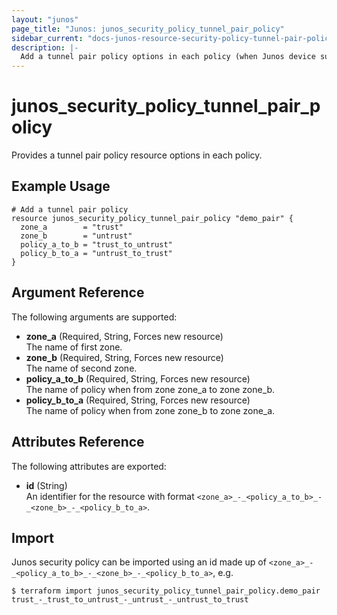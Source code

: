 ```yaml
---
layout: "junos"
page_title: "Junos: junos_security_policy_tunnel_pair_policy"
sidebar_current: "docs-junos-resource-security-policy-tunnel-pair-policy"
description: |-
  Add a tunnel pair policy options in each policy (when Junos device supports it)
---
```


# junos_security_policy_tunnel_pair_policy

Provides a tunnel pair policy resource options in each policy.

## Example Usage

```hcl
# Add a tunnel pair policy
resource junos_security_policy_tunnel_pair_policy "demo_pair" {
  zone_a        = "trust"
  zone_b        = "untrust"
  policy_a_to_b = "trust_to_untrust"
  policy_b_to_a = "untrust_to_trust"
}
```

## Argument Reference

The following arguments are supported:

- **zone_a** (Required, String, Forces new resource)  
  The name of first zone.
- **zone_b** (Required, String, Forces new resource)  
  The name of second zone.
- **policy_a_to_b** (Required, String, Forces new resource)  
  The name of policy when from zone zone_a to zone zone_b.
- **policy_b_to_a** (Required, String, Forces new resource)  
  The name of policy when from zone zone_b to zone zone_a.

## Attributes Reference

The following attributes are exported:

- **id** (String)  
  An identifier for the resource with format `<zone_a>_-_<policy_a_to_b>_-_<zone_b>_-_<policy_b_to_a>`.

## Import

Junos security policy can be imported using an id made up of
`<zone_a>_-_<policy_a_to_b>_-_<zone_b>_-_<policy_b_to_a>`, e.g.

```shell
$ terraform import junos_security_policy_tunnel_pair_policy.demo_pair trust_-_trust_to_untrust_-_untrust_-_untrust_to_trust
```
